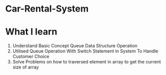 # Car-Rental-System

# What I learn 

1. Understand Basic Concept Queue Data Structure Operation 
2. Utilised Queue Operation With Switch Statement  in System To Handle Customer Choice
3. Solve Problems on how to traversed element in array to get the current size of array
